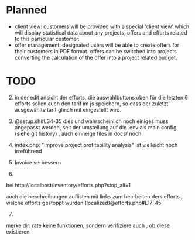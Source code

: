# Planned

 - client view: customers will be provided with a special 'client view' which will display statistical data about any projects, offers and efforts related to this particular customer.
 - offer management: designated users will be able to create offers for their customers in PDF format. offers can be switched into projects converting the calculation of the offer into a project related budget.

# TODO

2. in der edit ansicht der efforts, die auswahlbuttons oben für die letzten 6 efforts sollen auch den tarif im js speichern, so dass der zuletzt ausgewählte tarif gleich mit eingestellt wird.

3. @setup.sh#L34-35 dies und wahrscheinlich noch einiges muss angepasst werden, seit der umstellung auf die .env als main config (siehe git history) , auch einneige files in docs/ noch

4. index.php: "Improve project profitability analysis"  ist vielleicht noch irreführend

5. Invoice verbessern

6. 
bei http://localhost/inventory/efforts.php?stop_all=1

auch die beschreibungen  auflisten mit links zum bearbeiten ders efforts , welche efforts gestoppt wurden (localized)@efforts.php#L17-45 

7.

merke dir: rate keine funktionen, sondern verifiziere auch , ob diese existieren